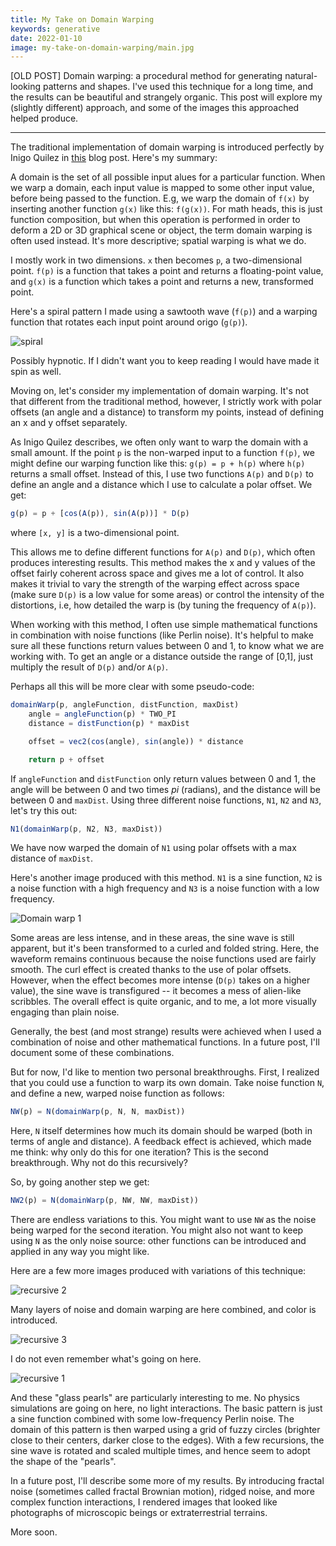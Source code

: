 ```yaml
---
title: My Take on Domain Warping
keywords: generative
date: 2022-01-10
image: my-take-on-domain-warping/main.jpg
---
```


[OLD POST] Domain warping: a procedural method for generating natural-looking patterns and shapes. I've used this technique for a long time, and the results can be beautiful and strangely organic. This post will explore my (slightly different) approach, and some of the images this approached helped produce.

---

The traditional implementation of domain warping is introduced perfectly by Inigo Quilez in [this](https://www.iquilezles.org/www/articles/warp/warp.htm) blog post. Here's my summary:

A domain is the set of all possible input alues for a particular function. When we warp a domain, each input value is mapped to some other input value, before being passed to the function. E.g, we warp the domain of `f(x)` by inserting another function `g(x)` like this: `f(g(x))`. For math heads, this is just function composition, but when this operation is performed in order to deform a 2D or 3D graphical scene or object, the term domain warping is often used instead. It's more descriptive; spatial warping is what we do.

I mostly work in two dimensions. `x` then becomes `p`, a two-dimensional point. `f(p)` is a function that takes a point and returns a floating-point value, and `g(x)` is a function which takes a point and returns a new, transformed point. 

Here's a spiral pattern I made using a sawtooth wave (`f(p)`) and a warping function that rotates each input point around origo (`g(p)`).

![spiral](/img/dw/simple1.jpg)

Possibly hypnotic. If I didn't want you to keep reading I would have made it spin as well. 

Moving on, let's consider my implementation of domain warping. It's not that different from the traditional method, however, I strictly work with polar offsets (an angle and a distance) to transform my points, instead of defining an x and y offset separately. 

As Inigo Quilez describes, we often only want to warp the domain with a small amount. If the point `p` is the non-warped input to a function `f(p)`, we might define our warping function like this: `g(p) = p + h(p)` where `h(p)` returns a small offset. Instead of this, I use two functions `A(p)` and `D(p)` to define an angle and a distance which I use to calculate a polar offset. We get:

```javascript
g(p) = p + [cos(A(p)), sin(A(p))] * D(p)
```

where `[x, y]` is a two-dimensional point.

This allows me to define different functions for `A(p)` and `D(p)`, which often produces interesting results. This method makes the x and y values of the offset fairly coherent across space and gives me a lot of control. It also makes it trivial to vary the strength of the warping effect across space (make sure `D(p)` is a low value for some areas) or control the intensity of the distortions, i.e, how detailed the warp is (by tuning the frequency of `A(p)`). 

When working with this method, I often use simple mathematical functions in combination with noise functions (like Perlin noise). It's helpful to make sure all these functions return values between 0 and 1, to know what we are working with. To get an angle or a distance outside the range of [0,1], just multiply the result of `D(p)` and/or `A(p)`. 

Perhaps all this will be more clear with some pseudo-code:

```javascript
domainWarp(p, angleFunction, distFunction, maxDist) 
    angle = angleFunction(p) * TWO_PI
    distance = distFunction(p) * maxDist

    offset = vec2(cos(angle), sin(angle)) * distance

    return p + offset
```

If `angleFunction` and `distFunction` only return values between 0 and 1, the angle will be between 0 and two times *pi* (radians), and the distance will be between 0 and `maxDist`. Using three different noise functions, `N1`, `N2` and `N3`, let's try this out:

```javascript
N1(domainWarp(p, N2, N3, maxDist))
```

We have now warped the domain of `N1` using polar offsets with a max distance of `maxDist`. 

Here's another image produced with this method. `N1` is a sine function, `N2` is a noise function with a high frequency and `N3` is a noise function with a low frequency.

![Domain warp 1](/img/dw/simple2.jpg)

Some areas are less intense, and in these areas, the sine wave is still apparent, but it's been transformed to a curled and folded string. Here, the waveform remains continuous because the noise functions used are fairly smooth. The curl effect is created thanks to the use of polar offsets. However, when the effect becomes more intense (`D(p)` takes on a higher value), the sine wave is transfigured -- it becomes a mess of alien-like scribbles. The overall effect is quite organic, and to me, a lot more visually engaging than plain noise.

Generally, the best (and most strange) results were achieved when I used a combination of noise and other mathematical functions. In a future post, I'll document some of these combinations. 

But for now, I'd like to mention two personal breakthroughs. First, I realized that you could use a function to warp its own domain. Take noise function `N`, and define a new, warped noise function as follows:

```javascript
NW(p) = N(domainWarp(p, N, N, maxDist))
```

Here, `N` itself determines how much its domain should be warped (both in terms of angle and distance). A feedback effect is achieved, which made me think: why only do this for one iteration? This is the second breakthrough. Why not do this recursively?

So, by going another step we get:

```javascript
NW2(p) = N(domainWarp(p, NW, NW, maxDist))
```

There are endless variations to this. You might want to use `NW` as the noise being warped for the second iteration. You might also not want to keep using `N` as the only noise source: other functions can be introduced and applied in any way you might like. 

Here are a few more images produced with variations of this technique: 

![recursive 2](/img/dw/recursive2.jpg)

Many layers of noise and domain warping are here combined, and color is introduced.

![recursive 3](/img/dw/recursive3.jpg)

I do not even remember what's going on here.

![recursive 1](/img/dw/recursive1.jpg)

And these "glass pearls" are particularly interesting to me. No physics simulations are going on here, no light interactions. The basic pattern is just a sine function combined with some low-frequency Perlin noise. The domain of this pattern is then warped using a grid of fuzzy circles (brighter close to their centers, darker close to the edges). With a few recursions, the sine wave is rotated and scaled multiple times, and hence seem to adopt the shape of the "pearls".

In a future post, I'll describe some more of my results. By introducing fractal noise (sometimes called fractal Brownian motion), ridged noise, and more complex function interactions, I rendered images that looked like photographs of microscopic beings or extraterrestrial terrains. 

More soon.

